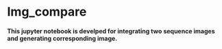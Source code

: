 # Img_compare
#### This jupyter notebook is develped for integrating two sequence images and generating corresponding image.
